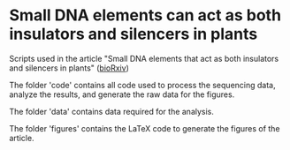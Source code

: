 # Small DNA elements can act as both insulators and silencers in plants

Scripts used in the article "Small DNA elements that act as both insulators and silencers in plants" ([bioRxiv](https://www.biorxiv.org/content/10.1101/2024.09.13.612883v1))

The folder 'code' contains all code used to process the sequencing data, analyze the results, and generate the raw data for the figures.

The folder 'data' contains data required for the analysis.

The folder 'figures' contains the LaTeX code to generate the figures of the article.
